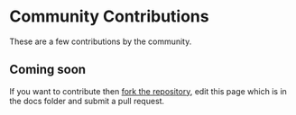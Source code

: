 # Community Contributions

These are a few contributions by the community.

## Coming soon

If you want to contribute then [fork the repository](https://github.com/andrew-codechimp/HA-Battery-Notes), edit this page which is in the docs folder and submit a pull request.

